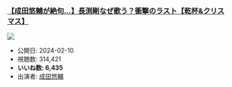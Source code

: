 ### [【成田悠輔が絶句…】長渕剛なぜ歌う？衝撃のラスト【乾杯&クリスマス】](https://www.youtube.com/watch?v=kS6TGRb9udg)
[![](https://img.youtube.com/vi/kS6TGRb9udg/sddefault.jpg)](https://www.youtube.com/watch?v=kS6TGRb9udg)
-   公開日: 2024-02-10
-   視聴数: 314,421
-   **いいね数: 6,435**
-   出演者: [成田悠輔](/rehacq_fan/people/成田悠輔 "wikilink")
